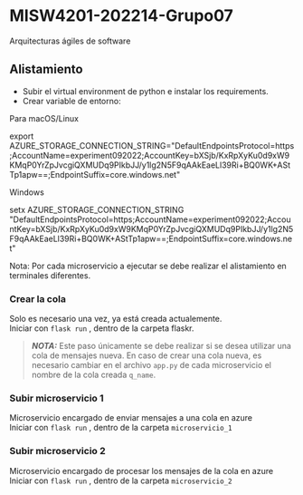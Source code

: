 # MISW4201-202214-Grupo07
Arquitecturas ágiles de software

## Alistamiento

- Subir el virtual environment de python e instalar los requirements.
- Crear variable de entorno:

Para macOS/Linux

export AZURE_STORAGE_CONNECTION_STRING="DefaultEndpointsProtocol=https;AccountName=experiment092022;AccountKey=bXSjb/KxRpXyKu0d9xW9KMqP0YrZpJvcgiQXMUDq9PIkbJJ/y1lg2N5F9qAAkEaeLl39Ri+BQ0WK+AStTp1apw==;EndpointSuffix=core.windows.net"

Windows

setx AZURE_STORAGE_CONNECTION_STRING "DefaultEndpointsProtocol=https;AccountName=experiment092022;AccountKey=bXSjb/KxRpXyKu0d9xW9KMqP0YrZpJvcgiQXMUDq9PIkbJJ/y1lg2N5F9qAAkEaeLl39Ri+BQ0WK+AStTp1apw==;EndpointSuffix=core.windows.net"

Nota: Por cada microservicio a ejecutar se debe realizar el alistamiento en terminales diferentes.

### Crear la cola
 Solo es necesario una vez, ya está creada actualemente. <br>
 Iniciar con `flask run` , dentro de la carpeta flaskr. <br>
 > **_NOTA:_** Este paso únicamente se debe realizar si se desea utilizar una cola de mensajes nueva. En caso de crear una cola nueva, es necesario cambiar en el archivo `app.py` de cada microservicio el nombre de la cola creada `q_name`.

### Subir microservicio 1
Microservicio encargado de enviar mensajes a una cola en azure <br>
Iniciar con `flask run` , dentro de la carpeta `microservicio_1`

### Subir microservicio 2
Microservicio encargado de procesar los mensajes de la cola en azure <br>
Iniciar con `flask run` , dentro de la carpeta `microservicio_2`
